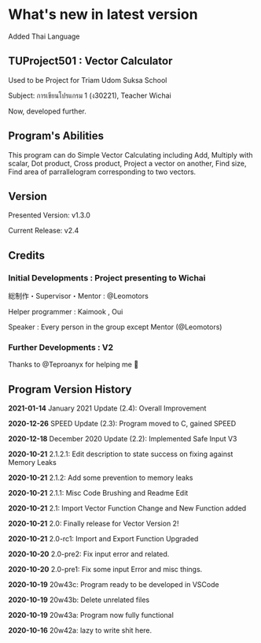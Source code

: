 # What's new in latest version

  Added Thai Language
  
## TUProject501 : Vector Calculator

Used to be Project for Triam Udom Suksa School

Subject: การเขียนโปรแกรม 1 (ง30221), Teacher Wichai

Now, developed further.

## Program's Abilities

  This program can do Simple Vector Calculating including Add, Multiply with
  scalar, Dot product, Cross product, Project a vector on another,
  Find size, Find area of parrallelogram corresponding to two vectors.

## Version

  Presented Version: v1.3.0

  Current Release: v2.4

## Credits

### Initial Developments : Project presenting to Wichai

  総制作・Supervisor・Mentor : @Leomotors

  Helper programmer : Kaimook , Oui

  Speaker : Every person in the group except Mentor (@Leomotors)

### Further Developments : V2

  Thanks to @Teproanyx for helping me 🙂

## Program Version History

  **2021-01-14** January 2021 Update (2.4): Overall Improvement

  **2020-12-26** SPEED Update (2.3): Program moved to C, gained SPEED

  **2020-12-18** December 2020 Update (2.2): Implemented Safe Input V3

  **2020-10-21** 2.1.2.1: Edit description to state success on fixing against Memory Leaks

  **2020-10-21** 2.1.2: Add some prevention to memory leaks
  
  **2020-10-21** 2.1.1: Misc Code Brushing and Readme Edit
  
  **2020-10-21** 2.1: Import Vector Function Change and New Function added

  **2020-10-21** 2.0: Finally release for Vector Version 2!

  **2020-10-21** 2.0-rc1: Import and Export Function Upgraded

  **2020-10-20** 2.0-pre2: Fix input error and related.

  **2020-10-20** 2.0-pre1: Fix some input Error and misc things.

  **2020-10-19** 20w43c: Program ready to be developed in VSCode

  **2020-10-19** 20w43b: Delete unrelated files

  **2020-10-19** 20w43a: Program now fully functional
  
  **2020-10-16** 20w42a: lazy to write shit here.
